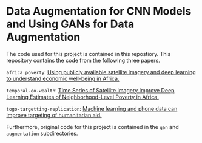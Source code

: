 # Data Augmentation for CNN Models and Using GANs for Data Augmentation

The code used for this project is contained in this repostiory. This repository contains the code from the following three papers.

`africa_poverty`: [Using publicly available satellite imagery and deep learning to understand economic well-being in Africa.](https://github.com/sustainlab-group/africa_poverty)

`temporal-eo-wealth`: [Time Series of Satellite Imagery Improve Deep Learning Estimates of Neighborhood-Level Poverty in Africa.](https://github.com/AIandGlobalDevelopmentLab/temporal-eo-wealth)

`togo-targetting-replication`: [Machine learning and phone data can improve targeting of humanitarian aid.](https://github.com/emilylaiken/togo-targeting-replication/)

Furthermore, original code for this project is contained in the `gan` and `augmentation` subdirectories.
